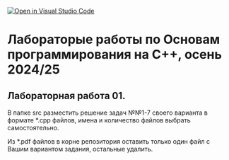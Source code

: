 [![Open in Visual Studio Code](https://classroom.github.com/assets/open-in-vscode-2e0aaae1b6195c2367325f4f02e2d04e9abb55f0b24a779b69b11b9e10269abc.svg)](https://classroom.github.com/online_ide?assignment_repo_id=17005670&assignment_repo_type=AssignmentRepo)
# Лабораторые работы по Основам программирования на C++, осень 2024/25

## Лабораторная работа 01.

В папке src разместить решение задач №№1-7 своего варианта в формате *.cpp файлов, имена и количество файлов выбрать самостоятельно.

Из *.pdf файлов в корне репозитория оставить только один файл с Вашим вариантом задания, остальные удалить.
